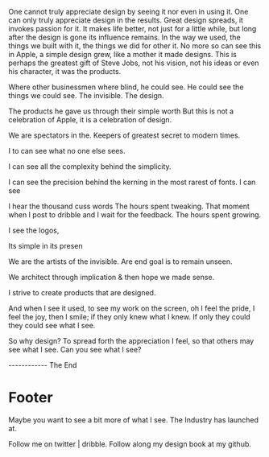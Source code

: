 One cannot truly appreciate design by seeing it nor even in using it. One can only truly appreciate design in the results. Great design spreads, it invokes passion for it. It makes life better, not just for a little while, but long after the design is gone its influence remains. In the way we used, the things we built with it, the things we did for other it. No more so can see this in Apple, a simple design grew, like a mother it made designs. This is perhaps the greatest gift of Steve Jobs, not his vision, not his ideas or even his character, it was the products. 

Where other businessmen where blind, he could see. He could see the things we could see. The invisible. The design.  

The products he gave us through their simple worth
But this is not a celebration of Apple, it is a celebration of design.

We are spectators in the. Keepers of greatest secret to modern times.  

I to can see what no one else sees.

I can see all the complexity behind the simplicity.

I can see the precision behind the kerning in the most rarest of fonts. I can see 

I hear the thousand cuss words The hours spent tweaking. That moment when I post to dribble and I wait for the feedback.  The hours spent growing.  

I see the logos, 

Its simple in its presen     

We are the artists of the invisible. Are end goal is to remain unseen.

We architect through implication & then hope we made sense.

I strive to create products that are designed.

And when I see it used, to see my work on the screen, oh I feel the pride, I feel the joy, then I smile; if they only knew
what I knew. If only they could they could see what I see.  

So why design? To spread forth the appreciation I feel, so that others may see what I see. Can you see what I see?
 

------------ The End
   
# Footer

Maybe you want to see a bit more of what I see. The Industry has launched at.

Follow me on twitter | dribble. Follow along my design book at my github.
